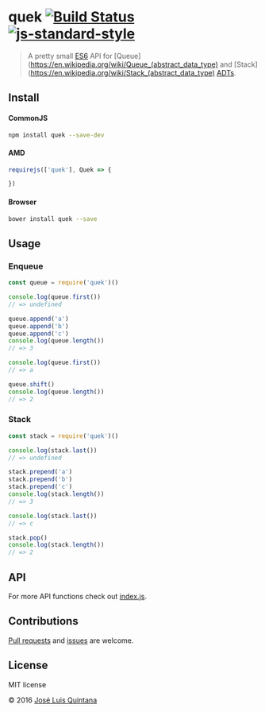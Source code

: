 # quek [![Build Status](https://travis-ci.org/joseluisq/quek.svg?branch=master)](https://travis-ci.org/joseluisq/quek) [![js-standard-style](https://img.shields.io/badge/code%20style-standard-brightgreen.svg)](http://standardjs.com/)

> A pretty small [ES6](https://babeljs.io/docs/learn-es2015/) API for [Queue](https://en.wikipedia.org/wiki/Queue_(abstract_data_type) and [Stack](https://en.wikipedia.org/wiki/Stack_(abstract_data_type) [ADTs](https://en.wikipedia.org/wiki/Abstract_data_type).

## Install

#### CommonJS

```sh
npm install quek --save-dev
```

#### AMD

```js
requirejs(['quek'], Quek => {

})
```

#### Browser

```sh
bower install quek --save
```

## Usage

### Enqueue

```js
const queue = require('quek')()

console.log(queue.first())
// => undefined

queue.append('a')
queue.append('b')
queue.append('c')
console.log(queue.length())
// => 3

console.log(queue.first())
// => a

queue.shift()
console.log(queue.length())
// => 2
```

### Stack

```js
const stack = require('quek')()

console.log(stack.last())
// => undefined

stack.prepend('a')
stack.prepend('b')
stack.prepend('c')
console.log(stack.length())
// => 3

console.log(stack.last())
// => c

stack.pop()
console.log(stack.length())
// => 2
```

## API

For more API functions check out [index.js](index.js).

## Contributions
[Pull requests](https://github.com/joseluisq/quek/pulls) and [issues](https://github.com/joseluisq/quek/issues) are welcome.

## License
MIT license

© 2016 [José Luis Quintana](http://git.io/joseluisq)
